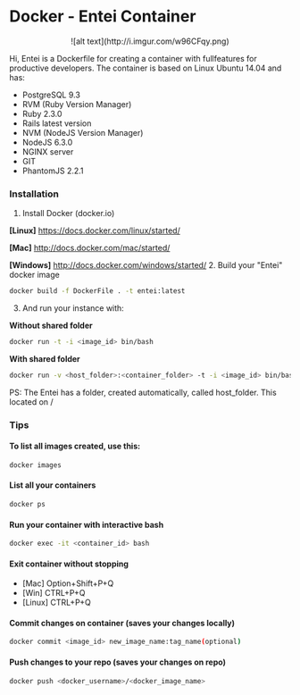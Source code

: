 

# Docker - Entei Container
<center>![alt text](http://i.imgur.com/w96CFqy.png)</center>

Hi, Entei is a Dockerfile for creating a container with fullfeatures for productive developers. 
The container is based on Linux Ubuntu 14.04 and has:

  - PostgreSQL 9.3
  - RVM (Ruby Version Manager)
  - Ruby 2.3.0
  - Rails latest version
  - NVM (NodeJS Version Manager)
  - NodeJS 6.3.0
  - NGINX server
  - GIT
  - PhantomJS 2.2.1

### Installation

1. Install Docker (docker.io)

 **[Linux]** https://docs.docker.com/linux/started/

 **[Mac]** http://docs.docker.com/mac/started/
 
 **[Windows]** http://docs.docker.com/windows/started/
2. Build your "Entei" docker image
  
  ```sh
  docker build -f DockerFile . -t entei:latest
  ```
3. And run your instance with:

  **Without shared folder**
  ```sh
  docker run -t -i <image_id> bin/bash
  ```
  **With shared folder**
  ```sh
  docker run -v <host_folder>:<container_folder> -t -i <image_id> bin/bash
  ```
PS: The Entei has a folder, created automatically, called host_folder. This located on /


### Tips
#### To list all images created, use this:
  ```sh
  docker images
  ```

#### List all your containers
  ```sh
  docker ps
  ```

#### Run your container with interactive bash
  ```sh
  docker exec -it <container_id> bash
  ```

#### Exit container without stopping
- [Mac] Option+Shift+P+Q
- [Win] CTRL+P+Q
- [Linux] CTRL+P+Q

#### Commit changes on container (saves your changes locally)
  ```sh
  docker commit <image_id> new_image_name:tag_name(optional)
  ```

#### Push changes to your repo (saves your changes on repo)
  ```sh
  docker push <docker_username>/<docker_image_name>
  ```
